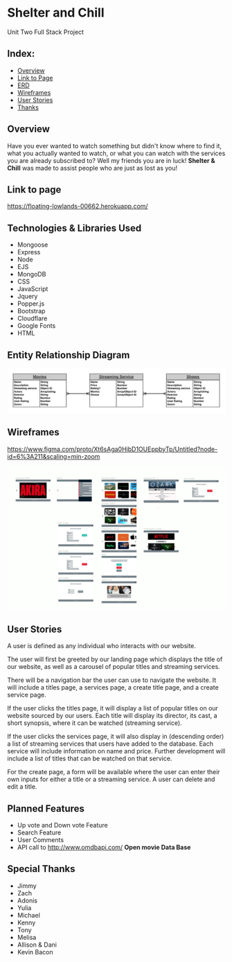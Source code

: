 # Shelter and Chill
Unit Two Full Stack Project


## Index:

- [Overview](#Overview)
- [Link to Page](#Link-to-page)
- [ERD](#Entity-Relationship-Diagram)
- [Wireframes](#wireframes)
- [User Stories](#User-Stories)
- [Thanks](#Special-Thanks)


## Overview

Have you ever wanted to watch something but didn't know where to find it, what you actually wanted to watch, or what you can watch with the services you are already subscribed to? Well my friends you are in luck! **Shelter & Chill** was made to assist people who are just as lost as you!


## Link to page

https://floating-lowlands-00662.herokuapp.com/


## Technologies & Libraries Used

* Mongoose
* Express
* Node
* EJS 
* MongoDB
* CSS
* JavaScript
* Jquery
* Popper.js
* Bootstrap
* Cloudflare
* Google Fonts
* HTML

## Entity Relationship Diagram

![ERD](./assets/ERD.jpeg)


## Wireframes

https://www.figma.com/proto/Xt6sAga0HibD1OUEppbyTp/Untitled?node-id=6%3A211&scaling=min-zoom

![Wireframes](./assets/wireframe.jpg)


## User Stories

A user is defined as any individual who interacts with our website. 

The user will first be greeted by our landing page which displays the title of our website, as well as a carousel of popular titles and streaming services.

There will be a navigation bar the user can use to navigate the website. It will include a titles page, a services page, a create title page, and a create service page. 

If the user clicks the titles page, it will display a list of popular titles on our website sourced by our users. Each title will display its director, its cast, a short synopsis, where it can be watched (streaming service). 

If the user clicks the services page, it will also display in (descending order) a list of streaming services that users have added to the database. Each service will include information on name and price. Further development will include a list of titles that can be watched on that service. 

For the create page, a form will be available where the user can enter their own inputs for either a title or a streaming service. A user can delete and edit a title. 

## Planned Features


* Up vote and Down vote Feature
* Search Feature
* User Comments
* API call to http://www.omdbapi.com/ **Open movie Data Base**

## Special Thanks


* Jimmy
* Zach
* Adonis
* Yulia
* Michael
* Kenny
* Tony
* Melisa
* Allison & Dani
* Kevin Bacon



